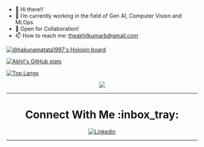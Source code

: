 - 👋 Hi there!!
- 👀 I’m currently working in the field of Gen AI, Computer Vision and MLOps
- 💞️ Open for Collaboration!
- 📫 How to reach me: theakhilkumarb@gmail.com


[![@hakunamatata1997's Holopin board](https://holopin.me/hakunamatata1997)](https://holopin.io/@hakunamatata1997)



[![Akhil's GitHub stats](https://github-readme-stats-tan-phi.vercel.app/api?username=hakunamatata1997&count_private=true&layout=compact&theme=chartreuse-dark&show_icons=true)](https://github.com/hakunamatata1997/github-readme-stats)


[![Top Langs](https://github-readme-stats.vercel.app/api/top-langs/?username=hakunamatata1997&hide_progress=true&theme=chartreuse-dark)](https://github.com/hakunamatata1997/github-readme-stats)


<!-- [![Top Langs](https://github-readme-stats-tan-phi.vercel.app/api/top-langs/?username=hakunamatata1997&hide_progress=true&count_private=false@langs_count=8&layout=compact&theme=chartreuse-dark)](https://github.com/anuraghazra/github-readme-stats) -->

<p align="center">
  <a href="https://skillicons.dev">
    <img src="https://skillicons.dev/icons?i=py,tensorflow,html,css,js,git,docker,kubernetes,jenkins,linux,gcp" />
  </a>
</p>


<div align="center">
  
<hr>

  <h1>Connect With Me :inbox_tray: </h1>

[![Linkedin](https://img.shields.io/badge/LinkedIn-0077B5?style=for-the-badge&logo=linkedin&logoColor=white)](https://www.linkedin.com/in/theakhilb) 

</div>

<hr>
